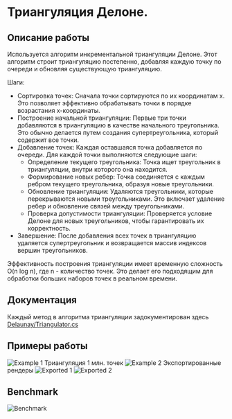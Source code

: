 #  Триангуляция Делоне.

## Описание работы
Используется алгоритм инкрементальной триангуляции Делоне. Этот алгоритм строит триангуляцию постепенно, добавляя каждую точку по очереди и обновляя существующую триангуляцию.

Шаги:
* Сортировка точек: Сначала точки сортируются по их координатам x. Это позволяет эффективно обрабатывать точки в порядке возрастания x-координаты.
* Построение начальной триангуляции: Первые три точки добавляются в триангуляцию в качестве начального треугольника. Это обычно делается путем создания супертреугольника, который содержит все точки.
* Добавление точек: Каждая оставшаяся точка добавляется по очереди. Для каждой точки выполняются следующие шаги:
  * Определение текущего треугольника: Точка ищет треугольник в триангуляции, внутри которого она находится.
  * Формирование новых ребер: Точка соединяется с каждым ребром текущего треугольника, образуя новые треугольники.
  * Обновление триангуляции: Удаляются треугольники, которые перекрываются новыми треугольниками. Это включает удаление ребер и обновление связей между треугольниками.
  * Проверка допустимости триангуляции: Проверяется условие Делоне для новых треугольников, чтобы гарантировать их корректность.
* Завершение: После добавления всех точек в триангуляцию удаляется супертреугольник и возвращается массив индексов вершин треугольников.

Эффективность построения триангуляции имеет временную сложность O(n log n), где n - количество точек. Это делает его подходящим для обработки больших наборов точек в реальном времени.

## Документация
Каждый метод в алгоритма триангуляции задокументирован здесь
[Delaunay/Triangulator.cs](https://github.com/Focus1337/DelaunaySolver/blob/main/Delaunay/Triangulator.cs)

## Примеры работы
![Example 1](Renders/Example.png "Title")
Триангуляция 1 млн. точек
![Example 2](Renders/Million%20points.png "Title")
Экспортированные рендеры
![Exported 1](Renders/t-result-10-07-2023-1-19-18.png "Title")
![Exported 2](Renders/t-result-10-07-2023-12-37-13.png "Title")

## Benchmark
![Benchmark](Renders/Benchmark.png "Title")
